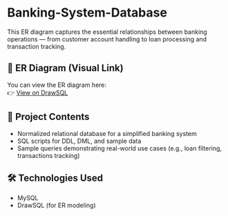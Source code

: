 # Banking-System-Database

This ER diagram captures the essential relationships between banking operations — from customer account handling to loan processing and transaction tracking.

## 🔗 ER Diagram (Visual Link)
You can view the ER diagram here:  
👉 [View on DrawSQL](https://drawsql.app/teams/data-science-and-ml/diagrams/banking-db)

## 📂 Project Contents
- Normalized relational database for a simplified banking system
- SQL scripts for DDL, DML, and sample data
- Sample queries demonstrating real-world use cases (e.g., loan filtering, transactions tracking)

## 🛠️ Technologies Used
- MySQL
- DrawSQL (for ER modeling)
